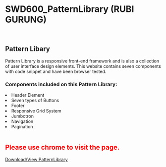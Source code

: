 # SWD600_PatternLibrary (RUBI GURUNG)
<br>

<h2>Pattern Libary</h2>
Pattern Library is a responsive front-end framework and is also a collection of user interface design elements. This website contains seven components with code snippet and have been browser tested.

<h3>Components included on this Pattern Library:</h3>

<li>Header Element</li>
<li>Seven types of Buttons</li>
<li>Footer</li>
<li>Responsive Grid System</li>
<li>Jumbotron</li>
<li>Navigation</li>
<li>Pagination</li>

<br>
<h2 style="color: red;">Please use chrome to visit the page.</h2><a href="https://rubigrg.github.io/PatternLibrary_SWD600/">Download/View PatternLibrary</a>
